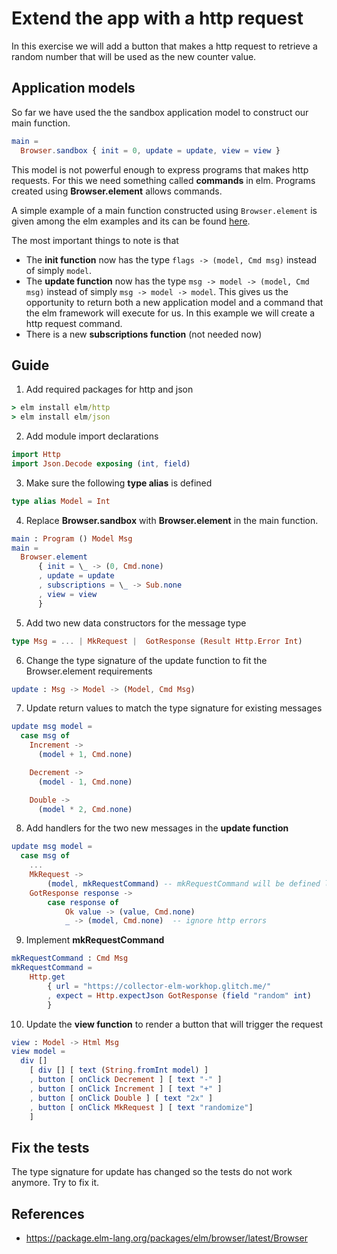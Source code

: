 # Extend the app with a http request

In this exercise we will add a button that makes a http request to retrieve a random number that will be used as the new counter value.

## Application models

So far we have used the the sandbox application model to construct our main function.

```elm
main =
  Browser.sandbox { init = 0, update = update, view = view }
```

This model is not powerful enough to express programs that makes http requests. For this we need something called **commands** in elm. Programs created using **Browser.element** allows commands.

A simple example of a main function constructed using ```Browser.element``` is given among the elm examples and its can be found [here](https://elm-lang.org/examples/book).

The most important things to note is that
* The **init function** now has the type ```flags -> (model, Cmd msg)``` instead of simply ```model```.
* The **update function** now has the type ```msg -> model -> (model, Cmd msg)``` instead of simply ```msg -> model -> model```. This gives us the opportunity to return both a new application model and a command that the elm framework will execute for us. In this example we will create a http request command.
* There is a new **subscriptions function** (not needed now)

## Guide

1. Add required packages for http and json

```cmd
> elm install elm/http
> elm install elm/json
```

2. Add module import declarations

```elm
import Http
import Json.Decode exposing (int, field)
```

3. Make sure the following **type alias** is defined

```elm
type alias Model = Int
```

4. Replace **Browser.sandbox** with **Browser.element** in the main function.

```elm
main : Program () Model Msg
main =
  Browser.element
      { init = \_ -> (0, Cmd.none)
      , update = update
      , subscriptions = \_ -> Sub.none
      , view = view
      }
```

5. Add two new data constructors for the message type

```elm
type Msg = ... | MkRequest |  GotResponse (Result Http.Error Int)
```

6. Change the type signature of the update function to fit the Browser.element requirements

```elm
update : Msg -> Model -> (Model, Cmd Msg)
```

7. Update return values to match the type signature for existing messages

```elm
update msg model =
  case msg of
    Increment ->
      (model + 1, Cmd.none)

    Decrement ->
      (model - 1, Cmd.none)

    Double ->
      (model * 2, Cmd.none)
```

8. Add handlers for the two new messages in the **update function** 

```elm
update msg model =
  case msg of
    ...
    MkRequest -> 
        (model, mkRequestCommand) -- mkRequestCommand will be defined later
    GotResponse response ->
        case response of
            Ok value -> (value, Cmd.none)
            _ -> (model, Cmd.none)  -- ignore http errors
```

9. Implement **mkRequestCommand**

```elm
mkRequestCommand : Cmd Msg
mkRequestCommand = 
    Http.get
        { url = "https://collector-elm-workhop.glitch.me/"
        , expect = Http.expectJson GotResponse (field "random" int)
        }
```

10. Update the **view function** to render a button that will trigger the request

```elm
view : Model -> Html Msg
view model =
  div []
    [ div [] [ text (String.fromInt model) ]
    , button [ onClick Decrement ] [ text "-" ]
    , button [ onClick Increment ] [ text "+" ]
    , button [ onClick Double ] [ text "2x" ]
    , button [ onClick MkRequest ] [ text "randomize"]
    ]
```

## Fix the tests

The type signature for update has changed so the tests do not work anymore. Try to fix it. 

## References
* https://package.elm-lang.org/packages/elm/browser/latest/Browser

